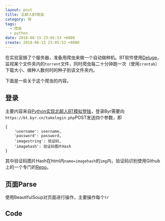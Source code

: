 ```yaml
---
layout: post
title: 北邮人BT爬虫
category: 用
tags:
  - 爬虫
  - python
date: 2018-06-15 23:05:53 +0800
create: 2018-06-15 23:05:53 +0800
---
```


在实验室搞了个服务器，准备用爬虫来做一个自动做种机。BT软件使用[Deluge](https://deluge-torrent.org/)，监视某个文件夹内的`torrent`文件，同时爬虫每二十分钟跑一次（使用`crontab`）下载大小、做种人数何时的种子到该文件夹内。

下面是一些关于这个爬虫的内容。

## 登录
主要内容来自[Python实现北邮人BT模拟登陆](http://fuxuemingzhu.me/2017/08/25/byrbt-login/)，登录Byr需要向`https://bt.byr.cn/takelogin.php`POST发送四个参数，即

```
{
    'username': username,
    'password': password,
    'imagestring': 验证码,
    'imagehash': 验证码图片Hash
}
```

其中验证码图片Hash在html内`name=imagehash`的`img`内，验证码识别使用Github上的一个专门的[Repo](https://github.com/bumzy/decaptcha)。

## 页面Parse
使用BeautifulSoup对页面进行操作，主要操作每个`tr`

## Code

<script src="https://gist.github.com/zYeoman/1d841c5a1227697bc82c81f4acf1f2ad.js"></script>

